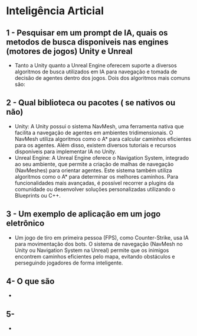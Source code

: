 <h1>  Inteligência Articial </h1>

<h2> 1 - Pesquisar em um prompt de IA, quais os metodos de busca disponiveis nas engines (motores de jogos) Unity e Unreal </h2>  

  - Tanto a Unity quanto a Unreal Engine oferecem suporte a diversos algoritmos de busca utilizados em IA para navegação e tomada de decisão de agentes dentro dos jogos. Dois dos algoritmos mais comuns são:
<h2> 2 - Qual biblioteca ou pacotes ( se nativos ou não) </h2>  

  - Unity: A Unity possui o sistema NavMesh, uma ferramenta nativa que facilita a navegação de agentes em ambientes tridimensionais. O NavMesh utiliza algoritmos como o A* para calcular caminhos eficientes para os agentes.     Além disso, existem diversos tutoriais e recursos disponíveis para implementar IA no Unity. ​
  - Unreal Engine: A Unreal Engine oferece o Navigation System, integrado ao seu ambiente, que permite a criação de malhas de navegação (NavMeshes) para orientar agentes. Este sistema também utiliza algoritmos como o A* para determinar os melhores caminhos. Para funcionalidades mais avançadas, é possível recorrer a plugins da comunidade ou desenvolver soluções personalizadas utilizando o Blueprints ou C++.
  
<h2> 3 - Um exemplo de aplicação em um jogo eletrônico </h2>  

  - Um jogo de tiro em primeira pessoa (FPS), como Counter-Strike, usa IA para movimentação dos bots. O sistema de navegação (NavMesh no Unity ou Navigation System na Unreal) permite que os inimigos encontrem caminhos eficientes pelo mapa, evitando obstáculos e perseguindo jogadores de forma inteligente.

<h2> 4- O que são </h2>

 -

<h2> 5- </h2>

 -
